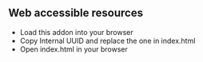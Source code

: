 ## Web accessible resources

 - Load this addon into your browser
 - Copy Internal UUID and replace the one in index.html
 - Open index.html in your browser
